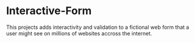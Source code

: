 # Interactive-Form
This projects adds interactivity and validation to a fictional web form that a user might see on millions of websites accross the internet.
